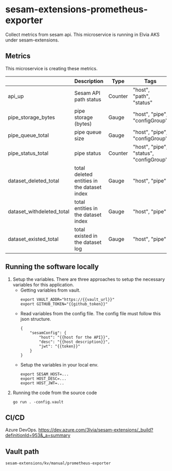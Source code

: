 # sesam-extensions-prometheus-exporter
Collect metrics from sesam api. This microservice is running in Elvia AKS under sesam-extensions. 

## Metrics
This microservice is creating these metrics.

|    | Description|Type| Tags|
|:---|------------|----|-----|
|api_up|Sesam API path status|Counter|"host", "path", "status"|
|pipe_storage_bytes|pipe storage (bytes)|Gauge|"host", "pipe", "configGroup"|
|pipe_queue_total|pipe queue size|Gauge|"host", "pipe", "configGroup"|
|pipe_status_total|pipe status|Counter|"host", "pipe", "status", "configGroup"|
|dataset_deleted_total|total deleted entities in the dataset index|Gauge|"host", "pipe"|
|dataset_withdeleted_total|total entities in the dataset index|Gauge|"host", "pipe"|
|dataset_existed_total|total existed in the dataset log|Gauge|"host", "pipe"|

## Running the software locally

1. Setup the variables. There are three approaches to setup the necessary variables for this application.
    * Getting variables from vault.
        ```
        export VAULT_ADDR="https://{{vault_url}}"
        export GITHUB_TOKEN="{{github_token}}"
        ```
    * Read variables from the config file. The config file must follow this json structure.
        ```
        {
            "sesamConfig": {
                "host": "{{host for the API}}",
                "desc": "{{host description}}",
                "jwt": "{{token}}"
            }
        }
        ```
    * Setup the variables in your local env.
        ```
        export SESAM_HOST=...
        export HOST_DESC=...
        export HOST_JWT=...
        ```
2.  Running the code from the source code
    ```
    go run . -config.vault
    ```
## CI/CD
Azure DevOps. https://dev.azure.com/3lvia/sesam-extensions/_build?definitionId=953&_a=summary

## Vault path
```sesam-extensions/kv/manual/prometheus-exporter```
